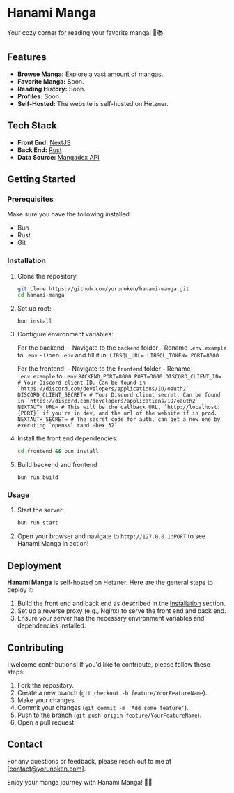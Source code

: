 # Hanami Manga

Your cozy corner for reading your favorite manga! 🌸📚

## Features

- **Browse Manga:** Explore a vast amount of mangas.
- **Favorite Manga:** Soon.
- **Reading History:** Soon.
- **Profiles:** Soon.
- **Self-Hosted:** The website is self-hosted on Hetzner.

## Tech Stack

- **Front End:** [NextJS](https://nextjs.org/)
- **Back End:** [Rust](https://www.rust-lang.org/)
- **Data Source:** [Mangadex API](https://api.mangadex.org)

## Getting Started

### Prerequisites

Make sure you have the following installed:

- Bun
- Rust
- Git

### Installation

1. Clone the repository:

   ```bash
   git clone https://github.com/yorunoken/hanami-manga.git
   cd hanami-manga
   ```

2. Set up root:
    ```
    bun install
    ```

3. Configure environment variables:

    For the backend:
        - Navigate to the `backend` folder
        - Rename `.env.example` to `.env`
        - Open `.env` and fill it in:
        ```
        LIBSQL_URL=
        LIBSQL_TOKEN=
        PORT=8000
        ```

    For the frontend:
        - Navigate to the `frontend` folder
        - Rename `.env.example` to `.env`
        ```
        BACKEND_PORT=8000
        PORT=3000
        DISCORD_CLIENT_ID= # Your Discord client ID. Can be found in `https://discord.com/developers/applications/ID/oauth2`
        DISCORD_CLIENT_SECRET= # Your Discord client secret. Can be found in `https://discord.com/developers/applications/ID/oauth2`
        NEXTAUTH_URL= # This will be the callback URL, `http://localhost:{PORT}` if you're in dev, and the url of the website if in prod.
        NEXTAUTH_SECRET= # The secret code for auth, can get a new one by executing `openssl rand -hex 32`
        ```

4. Install the front end dependencies:

   ```bash
   cd frontend && bun install
   ```

5. Build backend and frontend
    ```
    bun run build
    ```

### Usage

1. Start the server:

   ```bash
   bun run start
   ```

2. Open your browser and navigate to `http://127.0.0.1:PORT` to see Hanami Manga in action!

## Deployment

**Hanami Manga** is self-hosted on Hetzner. Here are the general steps to deploy it:

1. Build the front end and back end as described in the [Installation](#installation) section.
2. Set up a reverse proxy (e.g., Nginx) to serve the front end and back end.
3. Ensure your server has the necessary environment variables and dependencies installed.

## Contributing

I welcome contributions! If you'd like to contribute, please follow these steps:

1. Fork the repository.
2. Create a new branch (`git checkout -b feature/YourFeatureName`).
3. Make your changes.
4. Commit your changes (`git commit -m 'Add some feature'`).
5. Push to the branch (`git push origin feature/YourFeatureName`).
6. Open a pull request.

## Contact

For any questions or feedback, please reach out to me at [contact@yorunoken.com].

Enjoy your manga journey with Hanami Manga! 🌸💖
